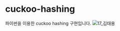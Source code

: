 # cuckoo-hashing

파이썬을 이용한 cuckoo hashing 구현입니다.
![17_김태용](https://user-images.githubusercontent.com/63800086/145837724-23eeeb5e-848f-421f-b352-d31913100771.PNG)
